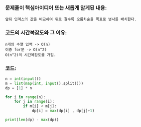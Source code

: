 ### 문제풀이 핵심아이디어 또는 새롭게 알게된 내용: 
    앞뒤 인덱스의 값을 비교하여 뒤로 갈수록 오름차순을 목표로 병사를 배치한다.

### 코드의 시간복잡도와 그 이유:
    n개의 수열 입력 -> O(n)
    이중 for문 -> O(n^2)
    O(n^2)의 시간복잡도를 가짐.


### 코드:
```python
n = int(input())
m = list(map(int, input().split()))
dp = [1] * n

for i in range(n):
    for j in range(i):
        if m[i] < m[j]:
            dp[i] = max(dp[i] , dp[j]+1)

print(len(dp) - max(dp))
```
